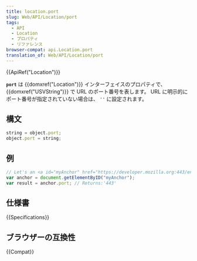 ```yaml
---
title: location.port
slug: Web/API/Location/port
tags:
  - API
  - Location
  - プロパティ
  - リファレンス
browser-compat: api.Location.port
translation_of: Web/API/Location/port
---
```

{{ApiRef("Location")}}

**`port`** は {{domxref("Location")}} インターフェイスのプロパティで、 {{domxref("USVString")}} で URL のポート番号を表します。 URL に明示的にポート番号が指定されていない場合は、 `''` に設定されます。

## 構文

```js
string = object.port;
object.port = string;
```

## 例

```js
// Let's an <a id="myAnchor" href="https://developer.mozilla.org:443/en-US/docs/Location.port"> element be in the document
var anchor = document.getElementByID("myAnchor");
var result = anchor.port; // Returns:'443'
```

## 仕様書

{{Specifications}}

## ブラウザーの互換性

{{Compat}}
